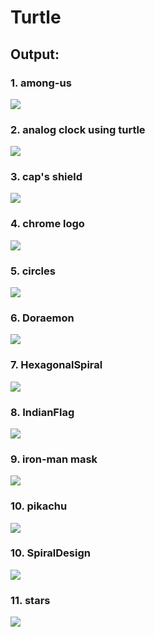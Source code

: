 # Turtle

## Output:

### 1. among-us

![](Output/AmongUs.png)

### 2. analog clock using turtle

![](Output/AnalogClock.png)

### 3. cap's shield

![](Output/Cap'sShild.png)

### 4. chrome logo

![](Output/Chrome.png)

### 5. circles

![](Output/Circles.png)

### 6. Doraemon

![](Output/Doraemon.png)

### 7. HexagonalSpiral

![](Output/HexagonalSpiral.png)

### 8. IndianFlag

![](Output/IndianFlag.png)

### 9. iron-man mask

![](Output/IronMan.png)

### 10. pikachu

![](Output/Pikachu.png)

### 10. SpiralDesign

![](Output/SpiralDesign.png)

### 11. stars 

![](Output/Stars.png)

